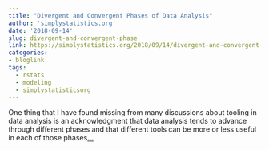 ```yaml
---
title: "Divergent and Convergent Phases of Data Analysis"
author: 'simplystatistics.org'
date: '2018-09-14'
slug: divergent-and-convergent-phase
link: https://simplystatistics.org/2018/09/14/divergent-and-convergent-phases-of-data-analysis/
categories:
- bloglink
tags:
  - rstats
  - modeling
  - simplystatisticsorg
---
```


One thing that I have found missing from many discussions about tooling in data analysis is an acknowledgment that data analysis tends to advance through different phases and that different tools can be more or less useful in each of those phases[... <i class="fas fa-external-link-alt"></i>](https://simplystatistics.org/2018/09/14/divergent-and-convergent-phases-of-data-analysis/)

